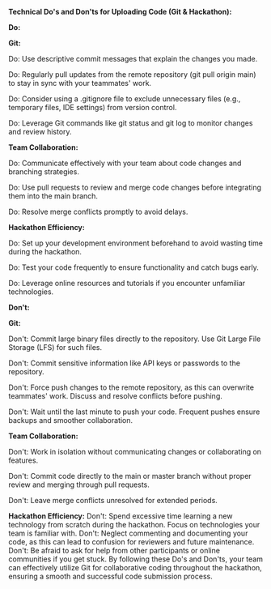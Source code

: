 **Technical Do's and Don'ts for Uploading Code (Git & Hackathon):**

**Do:**

**Git:**

Do: Use descriptive commit messages that explain the changes you made.

Do: Regularly pull updates from the remote repository (git pull origin main) to stay in sync with your teammates' work.

Do: Consider using a .gitignore file to exclude unnecessary files (e.g., temporary files, IDE settings) from version control.

Do: Leverage Git commands like git status and git log to monitor changes and review history.

**Team Collaboration:**

Do: Communicate effectively with your team about code changes and branching strategies.

Do: Use pull requests to review and merge code changes before integrating them into the main branch.

Do: Resolve merge conflicts promptly to avoid delays.

**Hackathon Efficiency:**

Do: Set up your development environment beforehand to avoid wasting time during the hackathon.

Do: Test your code frequently to ensure functionality and catch bugs early.

Do: Leverage online resources and tutorials if you encounter unfamiliar technologies.


**Don't:**

**Git:**

Don't: Commit large binary files directly to the repository. Use Git Large File Storage (LFS) for such files.

Don't: Commit sensitive information like API keys or passwords to the repository.

Don't: Force push changes to the remote repository, as this can overwrite teammates' work. Discuss and resolve conflicts before pushing.

Don't: Wait until the last minute to push your code. Frequent pushes ensure backups and smoother collaboration.


**Team Collaboration:**

Don't: Work in isolation without communicating changes or collaborating on features.

Don't: Commit code directly to the main or master branch without proper review and merging through pull requests.

Don't: Leave merge conflicts unresolved for extended periods.

**Hackathon Efficiency:**
Don't: Spend excessive time learning a new technology from scratch during the hackathon. Focus on technologies your team is familiar with.
Don't: Neglect commenting and documenting your code, as this can lead to confusion for reviewers and future maintenance.
Don't: Be afraid to ask for help from other participants or online communities if you get stuck.
By following these Do's and Don'ts, your team can effectively utilize Git for collaborative coding throughout the hackathon, ensuring a smooth and successful code submission process.
